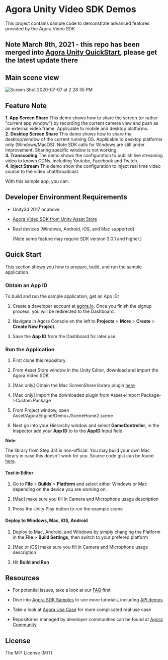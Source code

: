 # Agora Unity Video SDK Demos

This project contains sample code to demonstrate advanced features provided by the Agora Video SDK.

## Note March 8th, 2021 - this repo has been merged into [Agora Unity QuickStart](https://github.com/AgoraIO/Agora-Unity-Quickstart), please get the latest update there

## Main scene view

![Screen Shot 2020-07-07 at 2 28 35 PM](https://user-images.githubusercontent.com/1261195/90931055-b2b24c00-e3b0-11ea-9cd7-f159f51c96b0.png)

  
## Feature Note

  

 **1. App Screen Share**
     This demo shows how to share the screen (or rather "current app window") by recording the current camera view and push as an external video frame.  Applicable to mobile and desktop platforms.<br>
 **2. Desktop Screen Share**
     This demo shows how to share the desktop/window of the current running OS.  Applicable to desktop platforms only (Windows/MacOS). Note SDK calls for Windows are still under improvement.  Sharing specific window is not working.<br>
 **3. Transcoding**
     The demo shows the configuration to publish live streaming video to known CDNs, including Youtube, Facebook and Twitch.<br>
 **4. Inject Stream**
     This demo show the configuration to inject real time video source to the video chat/broadcast. <br>
    

With this sample app, you can:

  

## Developer Environment Requirements

  

- Unity3d 2017 or above

-  [Agora Video SDK from Unity Asset Store](https://assetstore.unity.com/packages/tools/video/agora-video-chat-sdk-for-unity-134502)

- Real devices (Windows, Android, iOS, and Mac supported)

  (Note some feature may require SDK version 3.0.1 and higher.)

  

## Quick Start

  

This section shows you how to prepare, build, and run the sample application.

  

### Obtain an App ID

  

To build and run the sample application, get an App ID:

  

1.  Create a developer account at  [agora.io](https://dashboard.agora.io/signin/). Once you finish the signup process, you will be redirected to the Dashboard.

2.  Navigate in Agora Console on the left to  ****Projects****  >  ****More****  >  ****Create****  >  ****Create New Project****.

3.  Save the  ****App ID****  from the Dashboard for later use.

  

  

### [](https://github.com/AgoraIO-Community/Unity-RTM#run-the-application)Run the Application

  

1.  First clone this repository

2. From Asset Store window in the Unity Editor, download and import the Agora Video SDK

3.  [Mac only] Obtain the Mac ScreenShare library plugin [here](https://bit.ly/2AIFyjK)

4. [Mac only] import the downloaded plugin from Asset->Import Package->Custom Package

5.  From Project window, open Asset/AgoraEngine/Demo+/SceneHome2.scene

6. Next go into your Hierarchy window and select  ****GameController****, in the Inspector add your  ****App ID****  to to the  ****AppID****  Input field

  

****Note****

The library from Step 3/4 is non-official.  You may build your own Mac library in case this doesn't work for you.  Source code gist can be found [here](https://gist.github.com/icywind/0fd26481dd6884821d7f917944ec0042).

#### [](https://github.com/AgoraIO-Community/Unity-RTM#test-in-editor)Test in Editor

  

1.  Go to  ****File****  >  ****Builds****  >  ****Platform****  and select either Windows or Mac depending on the device you are working on.

2. [Mac] make sure you fill in Camera and Microphone usage description

3. Press the Unity Play button to run the example scene

  

#### [](https://github.com/AgoraIO-Community/Unity-RTM#deploy-to-windows-mac-android)Deploy to Windows, Mac, iOS, Android

  

1.  Deploy to Mac, Android, and Windows by simply changing the Platform in the  ****File****  >  ****Build Settings****, then switch to your prefered platform

2.  [Mac or iOS] make sure you fill in Camera and Microphone usage description

3.  Hit  ****Build and Run****

  

## [](https://github.com/AgoraIO-Community/Unity-RTM#resources)Resources

  

- For potential issues, take a look at our  [FAQ](https://docs.agora.io/en/faq)  first

- Dive into  [Agora SDK Samples](https://github.com/AgoraIO)  to see more tutorials, including [API demos](https://github.com/AgoraIO/Agora-Unity-Quickstart/tree/master/API-Example-Unity)

- Take a look at  [Agora Use Case](https://github.com/AgoraIO-usecase)  for more complicated real use case

- Repositories managed by developer communities can be found at  [Agora Community](https://github.com/AgoraIO-Community)




## License

  

The MIT License (MIT).
